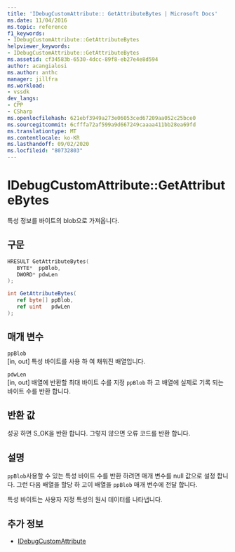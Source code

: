 ```yaml
---
title: 'IDebugCustomAttribute:: GetAttributeBytes | Microsoft Docs'
ms.date: 11/04/2016
ms.topic: reference
f1_keywords:
- IDebugCustomAttribute::GetAttributeBytes
helpviewer_keywords:
- IDebugCustomAttribute::GetAttributeBytes
ms.assetid: cf34583b-6530-4dcc-89f8-eb27e4e8d594
author: acangialosi
ms.author: anthc
manager: jillfra
ms.workload:
- vssdk
dev_langs:
- CPP
- CSharp
ms.openlocfilehash: 621ebf3949a273e06053ced67209aa052c25bce0
ms.sourcegitcommit: 6cfffa72af599a9d667249caaaa411bb28ea69fd
ms.translationtype: MT
ms.contentlocale: ko-KR
ms.lasthandoff: 09/02/2020
ms.locfileid: "80732803"
---
```

# <a name="idebugcustomattributegetattributebytes"></a>IDebugCustomAttribute::GetAttributeBytes
특성 정보를 바이트의 blob으로 가져옵니다.

## <a name="syntax"></a>구문

```cpp
HRESULT GetAttributeBytes( 
   BYTE*  ppBlob,
   DWORD* pdwLen
);
```

```csharp
int GetAttributeBytes(
   ref byte[] ppBlob,
   ref uint   pdwLen
);
```

## <a name="parameters"></a>매개 변수
`ppBlob`\
[in, out] 특성 바이트를 사용 하 여 채워진 배열입니다.

`pdwLen`\
[in, out] 배열에 반환할 최대 바이트 수를 지정 `ppBlob` 하 고 배열에 실제로 기록 되는 바이트 수를 반환 합니다.

## <a name="return-value"></a>반환 값
 성공 하면 S_OK을 반환 합니다. 그렇지 않으면 오류 코드를 반환 합니다.

## <a name="remarks"></a>설명
 `ppBlob`사용할 수 있는 특성 바이트 수를 반환 하려면 매개 변수를 null 값으로 설정 합니다. 그런 다음 배열을 할당 하 고이 배열을 `ppBlob` 매개 변수에 전달 합니다.

 특성 바이트는 사용자 지정 특성의 원시 데이터를 나타냅니다.

## <a name="see-also"></a>추가 정보
- [IDebugCustomAttribute](../../../extensibility/debugger/reference/idebugcustomattribute.md)
